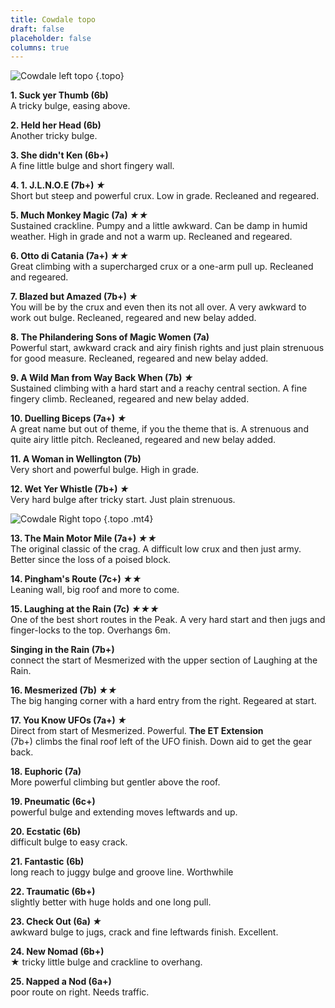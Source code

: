 ```yaml
---
title: Cowdale topo
draft: false
placeholder: false
columns: true
---
```




![Cowdale left topo](/img/peak/buxton/cowdale-left.jpg)
{.topo}

**1. Suck yer Thumb (6b)**  
A tricky bulge, easing above.

**2. Held her Head (6b)**  
Another tricky bulge.

**3. She didn't Ken (6b+)**  
A fine little bulge and short fingery wall.

**4. 1. J.L.N.O.E (7b+) *★***  
Short but steep and powerful crux. Low in grade. Recleaned and regeared.

**5. Much Monkey Magic (7a) *★★***  
Sustained crackline. Pumpy and a little awkward. Can be damp in humid weather. High in grade and not a warm up. Recleaned and regeared.

**6. Otto di Catania (7a+) *★★***  
Great climbing with a supercharged crux or a one-arm pull up. Recleaned and regeared.

**7. Blazed but Amazed (7b+) *★***  
You will be by the crux and even then its not all over. A very awkward to work out bulge. Recleaned, regeared and new belay added.

**8. The Philandering Sons of Magic Women (7a)**  
Powerful start, awkward crack and airy finish rights and just plain strenuous for good measure. Recleaned, regeared and new belay added.

**9. A Wild Man from Way Back When (7b) *★***  
Sustained climbing with a hard start and a reachy central section. A fine fingery climb. Recleaned, regeared and new belay added.

**10. Duelling Biceps (7a+) *★***  
A great name but out of theme, if you the theme that is. A strenuous and quite airy little pitch. Recleaned, regeared and new belay added.

**11. A Woman in Wellington (7b)**  
Very short and powerful bulge. High in grade.

**12. Wet Yer Whistle (7b+) *★***  
Very hard bulge after tricky start. Just plain strenuous.

![Cowdale Right topo](/img/peak/buxton/cowdale-right.jpg)
{.topo .mt4}

**13. The Main Motor Mile (7a+) *★★***  
The original classic of the crag. A difficult low crux and then just army. Better since the loss of a poised block.

**14. Pingham's Route (7c+) *★★***  
Leaning wall, big roof and more to come.

**15. Laughing at the Rain (7c) *★★★***  
One of the best short routes in the Peak. A very hard start and then jugs and finger-locks to the top. Overhangs 6m. 


**Singing in the Rain (7b+)**  
connect the start of Mesmerized with the upper section of Laughing at the Rain.

**16. Mesmerized (7b) *★★***  
The big hanging corner with a hard entry from the right. Regeared at start.

**17. You Know UFOs (7a+) *★***  
Direct from start of Mesmerized. Powerful. **The ET Extension**  
(7b+) climbs the final roof left of the UFO finish. Down aid to get the gear back.

**18. Euphoric (7a)**  
More powerful climbing but gentler above the roof.

**19. Pneumatic (6c+)**  
powerful bulge and extending moves leftwards and up.

**20. Ecstatic (6b)**  
difficult bulge to easy crack.

**21. Fantastic (6b)**  
long reach to juggy bulge and groove line. Worthwhile

**22. Traumatic (6b+)**  
slightly better with huge holds and one long pull.

**23. Check Out (6a) *★***  
awkward bulge to jugs, crack and fine leftwards finish. Excellent.

**24. New Nomad (6b+)**  
★ tricky little bulge and crackline to overhang.

**25. Napped a Nod (6a+)**  
poor route on right. Needs traffic.
